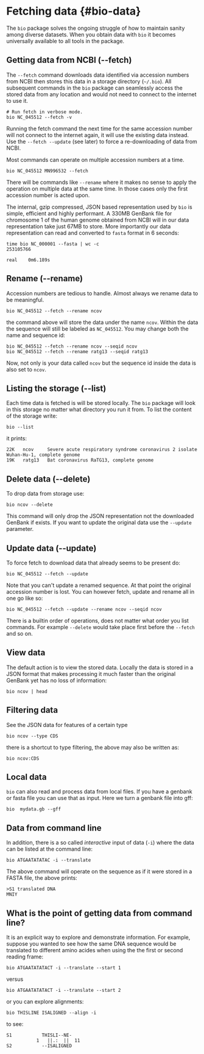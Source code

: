 # Fetching data {#bio-data}

The `bio` package solves the ongoing struggle of how to maintain sanity among diverse datasets. When you obtain data with `bio` it becomes universally available to all tools in the package.

## Getting data from NCBI (--fetch)

The `--fetch` command downloads data identified via accession numbers from NCBI then stores 
this data in a storage directory (`~/.bio`). All subsequent commands in the `bio` package can seamlessly access the stored  data from any location and would not need to connect to the internet to use it.

    # Run fetch in verbose mode.
    bio NC_045512 --fetch -v
    
Running the fetch command the next time for the same accession number will not connect to the internet again, it will use the existing data instead. Use the `--fetch --update` (see later) to force a re-downloading of data from NCBI. 

Most commands can operate on multiple accession numbers at a time.

    bio NC_045512 MN996532 --fetch
    
There will be commands like `--rename` where it makes no sense to apply the operation on multiple data at the same time. In those cases only the first accession number is acted upon.

The internal, gzip compressed, JSON based representation used by `bio` is simple, efficient and highly performant. A 330MB GenBank file for chromosome 1 of the human genome obtained from NCBI will in our data representation take just 67MB to store. More importantly our data representation can read and  converted to `fasta` format in 6 seconds:

    time bio NC_000001 --fasta | wc -c
    253105766
    
    real    0m6.189s
    
## Rename  (--rename)

Accession numbers are tedious to handle. Almost always we rename data to be meaningful.

    bio NC_045512 --fetch --rename ncov

the command above will store the data under the name `ncov`. Within the data the sequence will still be labeled as `NC_045512`. You may change both the name and sequence id:

    bio NC_045512 --fetch --rename ncov --seqid ncov
    bio NC_045512 --fetch --rename ratg13 --seqid ratg13
    
Now, not only is your data called `ncov` but the sequence id inside the data is also set to `ncov`.

##  Listing the storage (--list)

Each time data is fetched is will be stored locally. The `bio` package will look in this storage no matter what directory you run it from. To list the content of the storage write:

    bio --list

it prints:

    22K   ncov     Severe acute respiratory syndrome coronavirus 2 isolate Wuhan-Hu-1, complete genome
    19K   ratg13   Bat coronavirus RaTG13, complete genome

## Delete data (--delete)

To drop data from storage use:

    bio ncov --delete
    
This command will only drop the JSON representation not the downloaded GenBank if exists.
If you want to update the original data use the `--update` parameter.

## Update data (--update)   
    
To force fetch to download data that already seems to be present  do:

    bio NC_045512 --fetch --update

Note that you can't update a renamed sequence. At that point the original accession number is lost. You can however fetch, update and rename all in one go like so:

    bio NC_045512 --fetch --update --rename ncov --seqid ncov

There is a builtin order of operations, does not matter what order you list commands. For example `--delete` would take place first before the `--fetch` and so on.

## View data

The default action is to view the stored data.  Locally the data is stored in a JSON format that makes processing it much faster than the original GenBank yet has no loss of information:

    bio ncov | head 
 
## Filtering data

See the JSON data for features of a certain type

    bio ncov --type CDS

there is a shortcut to type filtering, the above may also be written as:

    bio ncov:CDS
        
## Local data

`bio` can also read and process data from local files. If you have a genbank or fasta file you can use that as input. Here we turn a genbank file into gff:

    bio  mydata.gb --gff 
 
## Data from command line

In addition, there is a so called *interactive* input of data (`-i`) where the data can be listed at the command line:

    bio ATGAATATATAC -i --translate
   
The above command will operate on the sequence as if it were stored in a FASTA file, the above prints:
    
    >S1 translated DNA
    MNIY

## What is the point of getting data from command line?

It is an explicit way to explore and demonstrate information. For example, suppose you wanted to see how the same DNA sequence would be 
translated to different amino acides when using the  the first or second reading frame:

```{bash, comment=NA}
bio ATGAATATATACT -i --translate --start 1
```

versus

```{bash, comment=NA}
bio ATGAATATATACT -i --translate --start 2
```

or you can explore alignments:

    bio THISLINE ISALIGNED --align -i 

to see:

    S1           THISLI--NE-
               1   ||.:  ||  11
    S2           --ISALIGNED

